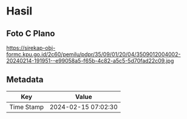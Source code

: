 # Hasil

## Foto C Plano

https://sirekap-obj-formc.kpu.go.id/2c60/pemilu/pdpr/35/09/01/20/04/3509012004002-20240214-191951--e99058a5-f65b-4c82-a5c5-5d70fad22c09.jpg


## Metadata

| Key        | Value               |
| ---------- | ------------------- |
| Time Stamp | 2024-02-15 07:02:30 |



